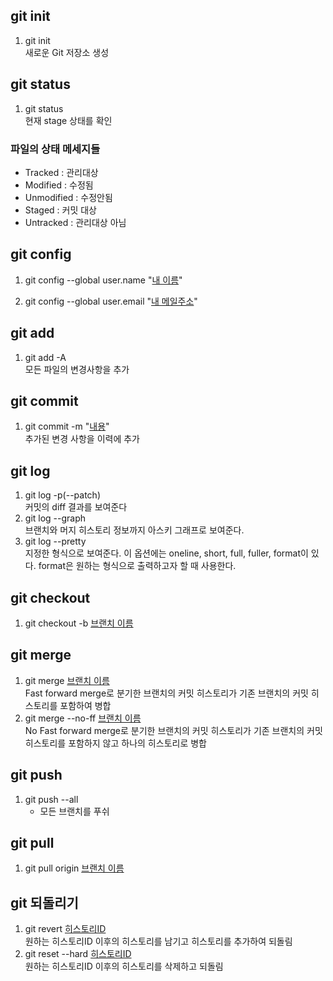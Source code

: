 ## git init
1. git init
<br/>새로운 Git 저장소 생성

## git status
1. git status
<br/>현재 stage 상태를 확인

### 파일의 상태 메세지들 
- Tracked : 관리대상
- Modified : 수정됨
- Unmodified : 수정안됨
- Staged : 커밋 대상
- Untracked : 관리대상 아님


## git config
1. git config --global user.name "<u>내 이름</u>"

1. git config --global user.email "<u>내 메일주소</u>"

## git add
1. git add -A
<br/> 모든 파일의 변경사항을 추가

## git commit
1. git commit -m "<u>내용</u>"
<br/>추가된 변경 사항을 이력에 추가


## git log
1. git log -p(--patch)
<br/> 커밋의 diff 결과를 보여준다
2. git log --graph
<br/> 브랜치와 머지 히스토리 정보까지 아스키 그래프로 보여준다.
2. git log --pretty
<br/> 지정한 형식으로 보여준다. 이 옵션에는 oneline, short, full, fuller, format이 있다. format은 원하는 형식으로 출력하고자 할 때 사용한다.


## git checkout
1. git checkout -b <u>브랜치 이름</u>


## git merge
1. git merge <u>브랜치 이름</u>
<br/>Fast forward merge로 분기한 브랜치의 커밋 히스토리가 기존 브랜치의 커밋 히스토리를 포함하여 병합
2. git merge --no-ff <u>브랜치 이름</u>
<br/>No Fast forward merge로 분기한 브랜치의 커밋 히스토리가 기존 브랜치의 커밋 히스토리를 포함하지 않고 하나의 히스토리로 병합


## git push
1. git push --all
    + 모든 브랜치를 푸쉬

## git pull
1. git pull origin <u>브랜치 이름</u>

## git 되돌리기 
1. git revert <u>히스토리ID</u>
<br/>원하는 히스토리ID 이후의 히스토리를 남기고 히스토리를 추가하여 되돌림
2. git reset --hard <u>히스토리ID</u>
<br/>원하는 히스토리ID 이후의 히스토리를 삭제하고 되돌림
